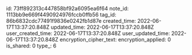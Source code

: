 id: 73ff892313c447858bf92a6095ea6f64
note_id: 1113bb9e669f4490924976fccb0ffb56
tag_id: 86b6832cdc77491f9836e0242fb1d87e
created_time: 2022-06-17T13:37:20.848Z
updated_time: 2022-06-17T13:37:20.848Z
user_created_time: 2022-06-17T13:37:20.848Z
user_updated_time: 2022-06-17T13:37:20.848Z
encryption_cipher_text: 
encryption_applied: 0
is_shared: 0
type_: 6